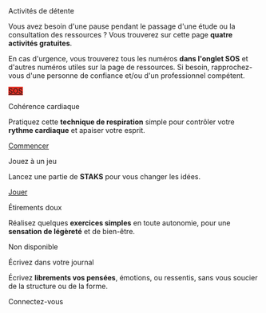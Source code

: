 <div class="banner">
    <div class="title">Activités de détente</div>
    <div class="intro">
        <p>Vous avez besoin d'une pause pendant le passage d'une étude ou la consultation des ressources ? Vous trouverez sur cette page <b>quatre activités gratuites</b>.
        <p>En cas d'urgence, vous trouverez tous les numéros <b>dans l'onglet SOS</b> et d'autres numéros utiles sur la page de ressources. Si besoin, rapprochez-vous d'une personne de confiance et/ou d'un professionnel compétent.
    </div>
</div>

<div class="tabbar">
    <div style="flex: 1;"></div>
    <a href="https://3114.fr/je-suis-en-souffrance/" onclick="app.sos(event); return false" style="background: #e22e22;">SOS</a>
</div>

<div class="tab">
    <div class="tileset">
        <div class="tile" style="flex: 6;">
            <img src="{{ ASSET static/illustrations/respiration.webp }}" alt="" />
            <div>
                <p class="reference">Cohérence cardiaque</p>
                <p>Pratiquez cette <b>technique de respiration</b> simple pour contrôler votre <b>rythme cardiaque</b> et apaiser votre esprit.</p>
                <div class="actions">
                    <a href="/coherence">Commencer</a>
                </div>
            </div>
        </div>
        <div class="tile" style="flex: 5;">
            <img src="{{ ASSET static/illustrations/staks.webp }}" alt="" />
            <div>
                <p class="reference">Jouez à un jeu</p>
                <p>Lancez une partie de <b>STAKS</b> pour vous changer les idées.</p>
                <div class="actions">
                    <a href="/staks">Jouer</a>
                </div>
            </div>
        </div>
        <div class="tile" style="flex: 5;">
            <img src="{{ ASSET static/illustrations/etirements.webp }}" alt="" />
            <div>
                <p class="reference">Étirements doux</p>
                <p>Réalisez quelques <b>exercices simples</b> en toute autonomie, pour une <b>sensation de légèreté</b> et de bien-être.</p>
                <div class="actions">
                    <a class="disabled">Non disponible</a>
                </div>
            </div>
        </div>
        <div class="tile" style="flex: 6;">
            <img src="{{ ASSET static/illustrations/ecriture.webp }}" alt="" />
            <div>
                <p class="reference">Écrivez dans votre journal</p>
                <p>Écrivez <b>librements vos pensées</b>, émotions, ou ressentis, sans vous soucier de la structure ou de la forme.</p>
                <div class="actions">
                    <a class="disabled">Connectez-vous</a>
                </div>
            </div>
        </div>
    </div>
</div>
